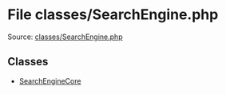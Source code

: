 File classes/SearchEngine.php
=========

Source: [classes/SearchEngine.php](https://github.com/PrestaShop/PrestaShop/blob/1.5.2.0/classes/SearchEngine.php)


Classes
-------

* [SearchEngineCore](class.SearchEngineCore.md)

